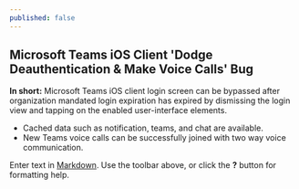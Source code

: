 ```yaml
---
published: false
---
```

## Microsoft Teams iOS Client 'Dodge Deauthentication & Make Voice Calls' Bug

**In short:** Microsoft Teams iOS client login screen can be bypassed after organization mandated login expiration has expired by dismissing the login view and tapping on the enabled user-interface elements. 
- Cached data such as notification, teams, and chat are available. 
- New Teams voice calls can be successfully joined with two way voice communication.

Enter text in [Markdown](http://daringfireball.net/projects/markdown/). Use the toolbar above, or click the **?** button for formatting help.
